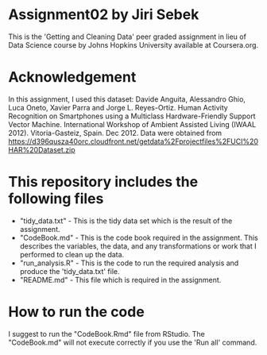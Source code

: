 # Assignment02 by Jiri Sebek
This is the 'Getting and Cleaning Data' peer graded assignment in lieu of Data Science course by Johns Hopkins University available at Coursera.org.

# Acknowledgement
In this assignment, I used this dataset: Davide Anguita, Alessandro Ghio, Luca Oneto, Xavier Parra and Jorge L. Reyes-Ortiz. Human Activity Recognition on Smartphones using a Multiclass Hardware-Friendly Support Vector Machine. International Workshop of Ambient Assisted Living (IWAAL 2012). Vitoria-Gasteiz, Spain. Dec 2012. Data were obtained from https://d396qusza40orc.cloudfront.net/getdata%2Fprojectfiles%2FUCI%20HAR%20Dataset.zip

# This repository includes the following files
- "tidy_data.txt" - This is the tidy data set which is the result of the assignment.
- "CodeBook.md" - This is the code book required in the assignment. This describes the variables, the data, and any transformations or work that I performed to clean up the data.
- "run_analysis.R" - This is the code to run the required analysis and produce the 'tidy_data.txt' file.
- "README.md" - This file which is required in the assignment.

# How to run the code
I suggest to run the "CodeBook.Rmd" file from RStudio. The "CodeBook.md" will not execute correctly if you use the 'Run all' command.
